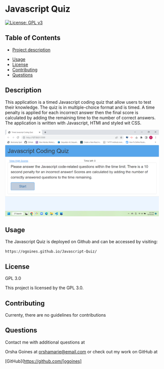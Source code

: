  # Javascript Quiz

  [![License: GPL v3](https://img.shields.io/badge/License-GPLv3-blue.svg)](https://www.gnu.org/licenses/gpl-3.0)

 ## Table of Contents
 * [Project description](#Description)
 - [Usage](#Usage)
 - [License](#License)
 - [Contributing](#Contributing)
 - [Questions](#Questions)

 ## Description
This application is a timed Javascript coding quiz that allow users to test their knowledge.  The quiz is in multiple-choice 
format and is timed.  A time penalty is applied for each incorrect answer then the final score is calculated by adding the 
remaining time to the number of  correct answers.   The application is written with Javascript, HTMl and styled wit CSS.
 
 [![Take the Quiz](images/screenshot.png)](https://ogoines.github.io/Javascript-Quiz/)
 
  ## Usage
 The Javascript Quiz is deployed on Github and can be accessed by visiting:
 
 `https://ogoines.github.io/Javascript-Quiz/`
 
 ## License
 GPL 3.0

 This project is licensed by the GPL 3.0.
 
 ## Contributing
 Currenty, there are no guidelines for contributions


## Questions

 Contact me with additional questions at 

 Orsha Goines at orshamarie@email.com or check out my work on GitHub at 

 [GitHub](https://github.com/[ogoines]
 